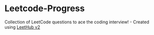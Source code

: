# Leetcode-Progress
Collection of LeetCode questions to ace the coding interview! - Created using [LeetHub v2](https://github.com/arunbhardwaj/LeetHub-2.0)
